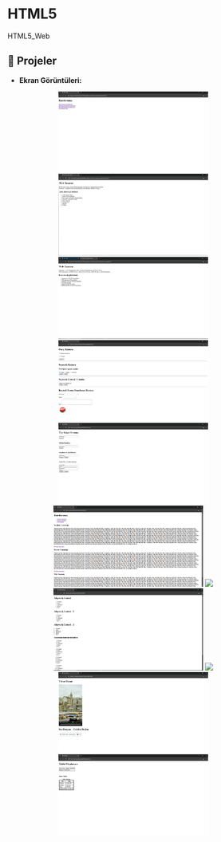 # HTML5
HTML5_Web

## 📁 **Projeler**

- **Ekran Görüntüleri:**
<div align="center">
  <img src="./photos/Anasayfa.png" width="300"/>
  <img src="./photos/Anasayfa_webTasarım.png" width="300"/>
  <img src="./photos/Anasayfa_YazılımUzmanlığı.png" width="300"/>
  <img src="./photos/checkbox.png" width="300"/>
  <img src="./photos/form.png" width="300"/>
  <img src="./photos/Kurslar.png" width="300"/>
  <img src="./photos/Kurslar_1" width="300"/>
  <img src="./photos/List.png" width="300"/>
  <img src="./photos/sayfa_düzeni.png" width="300"/>
  <img src="./photos/ses_video.png" width="300"/>
  <img src="./photos/tablo.png" width="300"/>
  
</div>
